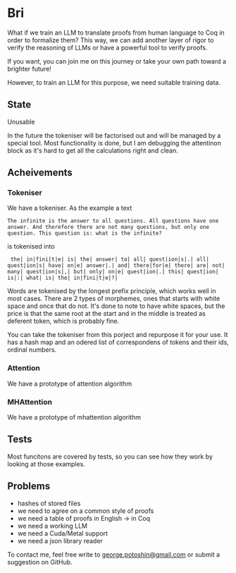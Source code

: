 # Bri

What if we train an LLM to translate proofs from human language to Coq in order
to formalize them? This way, we can add another layer of rigor to verify the
reasoning of LLMs or have a powerful tool to verify proofs.

If you want, you can join me on this journey or take your own path toward a brighter future!

However, to train an LLM for this purpose, we need suitable training data.

## State
Unusable

In the future the tokeniser will be factorised out and will be managed by a
special tool. Most functionality is done, but I am debugging the attentinon block
as it's hard to get all the calculations right and clean.

## Acheivements
### Tokeniser
We have a tokeniser. As the example a text
```
The infinite is the answer to all questions. All questions have one answer. And therefore there are not many questions, but only one question. This question is: what is the infinite?
```
is tokenised into
```
 the| in|fini|t|e| is| the| answer| to| all| quest|ion|s|.| all| quest|ion|s| have| on|e| answer|.| and| there|for|e| there| are| not| many| quest|ion|s|,| but| only| on|e| quest|ion|.| this| quest|ion| is|:| what| is| the| in|fini|t|e|?|
```
Words are tokenised by the longest prefix principle, which works well in most
cases. There are 2 types of morphemes, ones that starts with white space and
once that do not. It's done to note to have white spaces, but the price is
that the same root at the start and in the middle is treated as deferent token,
which is probably fine.

You can take the tokeniser from this porject and repurpose it for your use.
It has a hash map and an odered list of correspondens of tokens and their ids,
ordinal numbers.

### Attention
We have a prototype of attention algorithm

### MHAttention
We have a prototype of mhattention algorithm

## Tests
Most funcitons are covered by tests, so you can see how they work by looking at
those examples.

## Problems
+ hashes of stored files
+ we need to agree on a common style of proofs
+ we need a table of proofs in English -> in Coq
+ we need a working LLM
+ we need a Cuda/Metal support
+ we need a json library reader

To contact me, feel free write to <george.potoshin@gmail.com> or submit a suggestion
on GitHub.
